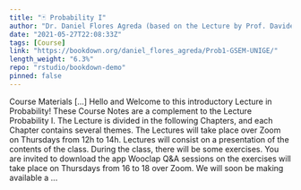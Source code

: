 ```yaml
---
title: "🃏 Probability I"
author: "Dr. Daniel Flores Agreda (based on the Lecture by Prof. Davide La Vecchia)"
date: "2021-05-27T22:08:33Z"
tags: [Course]
link: "https://bookdown.org/daniel_flores_agreda/Prob1-GSEM-UNIGE/"
length_weight: "6.3%"
repo: "rstudio/bookdown-demo"
pinned: false
---
```


Course Materials [...] Hello and Welcome to this introductory Lecture in Probability! These Course Notes are a complement to the Lecture Probability I. The Lecture is divided in the following Chapters, and each Chapter contains several themes. The Lectures will take place over Zoom on Thursdays from 12h to 14h. Lectures will consist on a presentation of the contents of the class. During the class, there will be some exercises. You are invited to download the app Wooclap Q&A sessions on the exercises will take place on Thursdays from 16 to 18 over Zoom. We will soon be making available a ...
